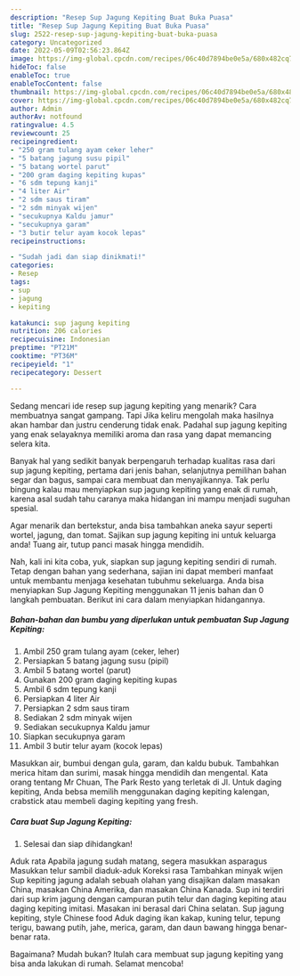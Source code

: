 ```yaml
---
description: "Resep Sup Jagung Kepiting Buat Buka Puasa"
title: "Resep Sup Jagung Kepiting Buat Buka Puasa"
slug: 2522-resep-sup-jagung-kepiting-buat-buka-puasa
category: Uncategorized
date: 2022-05-09T02:56:23.864Z
image: https://img-global.cpcdn.com/recipes/06c40d7894be0e5a/680x482cq70/sup-jagung-kepiting-foto-resep-utama.jpg
hideToc: false
enableToc: true
enableTocContent: false
thumbnail: https://img-global.cpcdn.com/recipes/06c40d7894be0e5a/680x482cq70/sup-jagung-kepiting-foto-resep-utama.jpg
cover: https://img-global.cpcdn.com/recipes/06c40d7894be0e5a/680x482cq70/sup-jagung-kepiting-foto-resep-utama.jpg
author: Admin
authorAv: notfound
ratingvalue: 4.5
reviewcount: 25
recipeingredient:
- "250 gram tulang ayam ceker leher"
- "5 batang jagung susu pipil"
- "5 batang wortel parut"
- "200 gram daging kepiting kupas"
- "6 sdm tepung kanji"
- "4 liter Air"
- "2 sdm saus tiram"
- "2 sdm minyak wijen"
- "secukupnya Kaldu jamur"
- "secukupnya garam"
- "3 butir telur ayam kocok lepas"
recipeinstructions:

- "Sudah jadi dan siap dinikmati!"
categories:
- Resep
tags:
- sup
- jagung
- kepiting

katakunci: sup jagung kepiting 
nutrition: 206 calories
recipecuisine: Indonesian
preptime: "PT21M"
cooktime: "PT36M"
recipeyield: "1"
recipecategory: Dessert

---
```



Sedang mencari ide resep sup jagung kepiting yang menarik? Cara membuatnya sangat gampang. Tapi Jika keliru mengolah maka hasilnya akan hambar dan justru cenderung tidak enak. Padahal sup jagung kepiting yang enak selayaknya memiliki aroma dan rasa yang dapat memancing selera kita.


Banyak hal yang sedikit banyak berpengaruh terhadap kualitas rasa dari sup jagung kepiting, pertama dari jenis bahan, selanjutnya pemilihan bahan segar dan bagus, sampai cara membuat dan menyajikannya. Tak perlu bingung kalau mau menyiapkan sup jagung kepiting yang enak di rumah, karena asal sudah tahu caranya maka hidangan ini mampu menjadi suguhan spesial.

Agar menarik dan bertekstur, anda bisa tambahkan aneka sayur seperti wortel, jagung, dan tomat. Sajikan sup jagung kepiting ini untuk keluarga anda! Tuang air, tutup panci masak hingga mendidih.


Nah, kali ini kita coba, yuk, siapkan sup jagung kepiting sendiri di rumah. Tetap dengan bahan yang sederhana, sajian ini dapat memberi manfaat untuk membantu menjaga kesehatan tubuhmu sekeluarga. Anda bisa menyiapkan Sup Jagung Kepiting menggunakan 11 jenis bahan dan 0 langkah pembuatan. Berikut ini cara dalam menyiapkan hidangannya.

<!--inarticleads1-->

##### Bahan-bahan dan bumbu yang diperlukan untuk pembuatan Sup Jagung Kepiting:

1. Ambil 250 gram tulang ayam (ceker, leher)
1. Persiapkan 5 batang jagung susu (pipil)
1. Ambil 5 batang wortel (parut)
1. Gunakan 200 gram daging kepiting kupas
1. Ambil 6 sdm tepung kanji
1. Persiapkan 4 liter Air
1. Persiapkan 2 sdm saus tiram
1. Sediakan 2 sdm minyak wijen
1. Sediakan secukupnya Kaldu jamur
1. Siapkan secukupnya garam
1. Ambil 3 butir telur ayam (kocok lepas)


Masukkan air, bumbui dengan gula, garam, dan kaldu bubuk. Tambahkan merica hitam dan surimi, masak hingga mendidih dan mengental. Kata orang tentang Mr Chuan, The Park Resto yang terletak di Jl. Untuk daging kepiting, Anda bebsa memilih menggunakan daging kepiting kalengan, crabstick atau membeli daging kepiting yang fresh. 

<!--inarticleads2-->

##### Cara buat Sup Jagung Kepiting:


1. Selesai dan siap dihidangkan!

Aduk rata Apabila jagung sudah matang, segera masukkan asparagus Masukkan telur sambil diaduk-aduk Koreksi rasa Tambahkan minyak wijen Sup kepiting jagung adalah sebuah olahan yang disajikan dalam masakan China, masakan China Amerika, dan masakan China Kanada. Sup ini terdiri dari sup krim jagung dengan campuran putih telur dan daging kepiting atau daging kepiting imitasi. Masakan ini berasal dari China selatan. Sup jagung kepiting, style Chinese food Aduk daging ikan kakap, kuning telur, tepung terigu, bawang putih, jahe, merica, garam, dan daun bawang hingga benar-benar rata. 

Bagaimana? Mudah bukan? Itulah cara membuat sup jagung kepiting yang bisa anda lakukan di rumah. Selamat mencoba!
